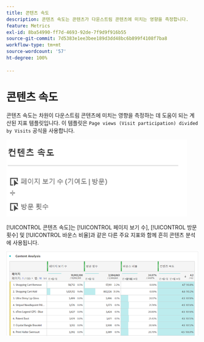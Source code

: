 ```yaml
---
title: 콘텐츠 속도
description: 콘텐츠 속도는 콘텐츠가 다운스트림 콘텐츠에 미치는 영향을 측정합니다.
feature: Metrics
exl-id: 8ba54990-ff7d-4693-92de-7f9d9f916b55
source-git-commit: 7d5383e1ee3bee189d3dd48bc6b899f4108f7ba8
workflow-type: tm+mt
source-wordcount: '57'
ht-degree: 100%

---
```


# 콘텐츠 속도

콘텐츠 속도는 차원이 다운스트림 콘텐츠에 미치는 영향을 측정하는 데 도움이 되는 계산된 지표 템플릿입니다. 이 템플릿은 `Page views (Visit participation) divided by Visits` 공식을 사용합니다.

![](assets/cont-velo-1.png)

[!UICONTROL 콘텐츠 속도]는 [!UICONTROL 페이지 보기 수], [!UICONTROL 방문 횟수] 및 [!UICONTROL 바운스 비율]과 같은 다른 주요 지표와 함께 흔히 콘텐츠 분석에 사용됩니다.

![](assets/cont-velo-3.png)
